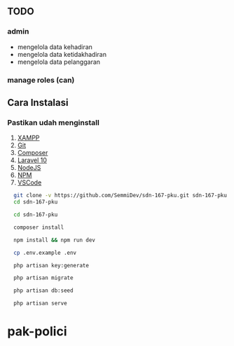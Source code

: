 ## TODO

### admin

-   mengelola data kehadiran
-   mengelola data ketidakhadiran
-   mengelola data pelanggaran

### manage roles (can)

## Cara Instalasi

### Pastikan udah menginstall

1. [XAMPP](https://www.apachefriends.org/download.html)
2. [Git](https://git-scm.com/downloads)
3. [Composer](https://getcomposer.org/download/)
4. [Laravel 10](https://laravel.com/docs/8.x/installation)
5. [NodeJS](https://nodejs.org/en/download/)
6. [NPM](https://www.npmjs.com/get-npm)
7. [VSCode](https://code.visualstudio.com/download)

```bash
  git clone -v https://github.com/SemmiDev/sdn-167-pku.git sdn-167-pku
  cd sdn-167-pku
```

```bash
  cd sdn-167-pku
```

```bash
  composer install
```

```bash
  npm install && npm run dev
```

```bash
  cp .env.example .env
```

```bash
  php artisan key:generate
```

```bash
  php artisan migrate
```

```bash
  php artisan db:seed
```

```bash
  php artisan serve
```
# pak-polici
